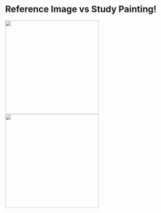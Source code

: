 # Reference Image vs Study Painting!
<p align="left">
<a>
<img src="https://github.com/se1yu/JeslynsArt/assets/121521414/9d3b3585-c18b-4fc4-9316-b1b2c1a6d710" width="300" height="300">
<img src="https://github.com/se1yu/JeslynsArt/assets/121521414/82e51fee-9372-4726-984c-44ab3e227620" width="300" height="300">
</a>
</p>
